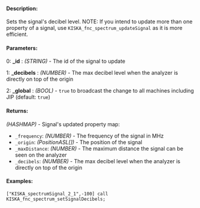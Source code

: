 #### Description:
Sets the signal's decibel level. NOTE: If you intend to update more than one property of a signal, use `KISKA_fnc_spectrum_updateSignal` as it is more efficient.

#### Parameters:
0: **_id** : *(STRING)* - The id of the signal to update

1: **_decibels** : *(NUMBER)* - The max decibel level when the analyzer is directly on top of the origin

2: **_global** : *(BOOL)* - `true` to broadcast the change to all machines including JIP (default: `true`)

#### Returns:
*(HASHMAP)* - Signal's updated property map:

- `_frequency`: *(NUMBER)* - The frequency of the signal in MHz
- `_origin`: *(PositionASL[])* - The position of the signal
- `_maxDistance`: *(NUMBER)* - The maximum distance the signal can be seen on the analyzer
- `_decibels`: *(NUMBER)* - The max decibel level when the analyzer is directly on top of the origin

#### Examples:
```sqf
["KISKA_spectrumSignal_2_1",-100] call KISKA_fnc_spectrum_setSignalDecibels;
```

